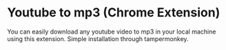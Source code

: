 # Youtube to mp3 (Chrome Extension)
You can easily download any youtube video to mp3 in your local machine using this extension. Simple installation through tampermonkey.
